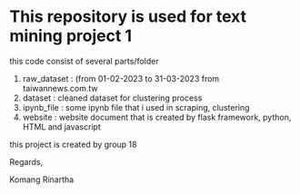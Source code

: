 # This repository is used for text mining project 1

this code consist of several parts/folder
1. raw_dataset : (from 01-02-2023 to 31-03-2023 from taiwannews.com.tw
2. dataset : cleaned dataset for clustering process
3. ipynb_file : some ipynb file that i used in scraping, clustering
4. website : website document that is created by flask framework, python, HTML and javascript

this project is created by
group 18

Regards,

Komang Rinartha
